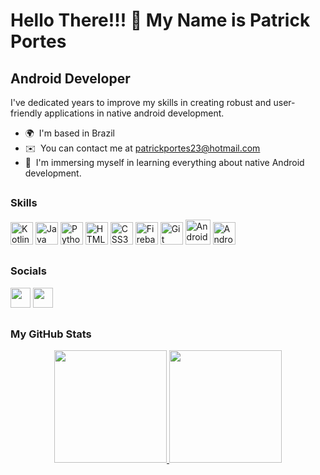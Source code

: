 Hello There!!! 👋 My Name is Patrick Portes
===============================

Android Developer
-----------------

I've dedicated years to improve my skills in creating robust and user-friendly applications in native android development.

*   🌍  I'm based in Brazil
*   ✉️  You can contact me at [patrickportes23@hotmail.com](mailto:patrickportes23@hotmail.com)
*   🧠  I'm immersing myself in learning everything about native Android development.

##
### Skills
<p align="left">
<a href="https://kotlinlang.org/" target="_blank" rel="noreferrer"><img src="https://raw.githubusercontent.com/danielcranney/readme-generator/main/public/icons/skills/kotlin-colored.svg" width="36" height="36" alt="Kotlin" /></a>
<a href="https://www.oracle.com/java/" target="_blank" rel="noreferrer"><img src="https://raw.githubusercontent.com/danielcranney/readme-generator/main/public/icons/skills/java-colored.svg" width="36" height="36" alt="Java" /></a>
<a href="https://www.python.org/" target="_blank" rel="noreferrer"><img src="https://raw.githubusercontent.com/danielcranney/readme-generator/main/public/icons/skills/python-colored.svg" width="36" height="36" alt="Python" /></a>
<a href="https://developer.mozilla.org/en-US/docs/Glossary/HTML5" target="_blank" rel="noreferrer"><img src="https://raw.githubusercontent.com/danielcranney/readme-generator/main/public/icons/skills/html5-colored.svg" width="36" height="36" alt="HTML5" /></a>
<a href="https://www.w3.org/TR/CSS/#css" target="_blank" rel="noreferrer"><img src="https://raw.githubusercontent.com/danielcranney/readme-generator/main/public/icons/skills/css3-colored.svg" width="36" height="36" alt="CSS3" /></a>
<a href="https://firebase.google.com/" target="_blank" rel="noreferrer"><img src="https://raw.githubusercontent.com/danielcranney/readme-generator/main/public/icons/skills/firebase-colored.svg" width="36" height="36" alt="Firebase" /></a>
<a href="https://git-scm.com/" target="_blank" rel="noreferrer"><img src="https://raw.githubusercontent.com/danielcranney/readme-generator/main/public/icons/skills/git-colored.svg" width="36" height="36" alt="Git" /></a>
<a href="https://developer.android.com/" target="_blank" rel="noreferrer"><img src="https://cdn.jsdelivr.net/gh/devicons/devicon/icons/androidstudio/androidstudio-original.svg" width="40" height="40" alt="Android" /></a>
<a href="https://developer.android.com/jetpack/compose?gclid=Cj0KCQiAv8SsBhC7ARIsALIkVT1foiFhEl0zu8fdsmL5hXyJjPsRHlzlVioJLRB19tAQjht-E3v_ke8aAkH6EALw_wcB&gclsrc=aw.ds" target="_blank" rel="noreferrer"><img src="https://upload.vectorlogo.zone/logos/jetpack/images/be5cdec8-1b56-4052-823c-9a0518e666e2.svg" width="36" height="36" alt="Android" /></a>
</p>

##                   
### Socials
<p align="left">
<a href="https://www.github.com/PatrickPortes" target="_blank" rel="noreferrer"><img src="https://raw.githubusercontent.com/danielcranney/readme-generator/main/public/icons/socials/github.svg" width="32" height="32" /></a>                          
<a href="https://www.linkedin.com/in/patrickportes" target="_blank" rel="noreferrer"><img src="https://raw.githubusercontent.com/danielcranney/readme-generator/main/public/icons/socials/linkedin.svg" width="32" height="32" /></a></p>

##
### My GitHub Stats
<div align="center">
  <a href="https://github.com/PatrickPortes">
  <img height="180em" src="https://github-readme-stats.vercel.app/api?username=PatrickPortes&show_icons=true&theme=dark&include_all_commits=true&count_private=true"/>
  <img height="180em" src="https://github-readme-stats.vercel.app/api/top-langs/?username=PatrickPortes&layout=compact&langs_count=7&theme=dark"/>
</div>
